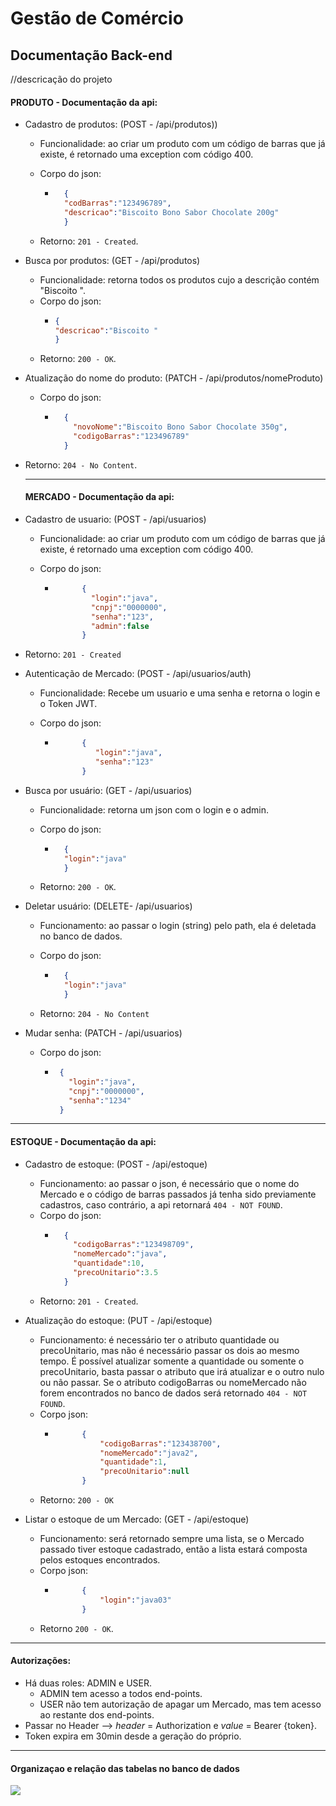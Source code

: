 # Gestão de Comércio

<h2>Documentação Back-end</h2>

//descricação do projeto

<h4> PRODUTO - Documentação da api:</h4>

- Cadastro de produtos: (POST - /api/produtos))

    - Funcionalidade: ao criar um produto com um código de barras que já existe, é retornado uma exception com código 400.

    - Corpo do json:

        - ```json 
            {
            "codBarras":"123496789",     
            "descricao":"Biscoito Bono Sabor Chocolate 200g" 
            } 
          ```    

    - Retorno: ```201 - Created```.

- Busca por produtos: (GET - /api/produtos)
    - Funcionalidade: retorna todos os produtos cujo a descrição contém "Biscoito ".
    - Corpo do json:
        - ```json
          {
          "descricao":"Biscoito "
          }
          ```
    - Retorno: ```200 - OK```.

- Atualização do nome do produto: (PATCH - /api/produtos/nomeProduto)
    - Corpo do json:

        - ```json
            {
              "novoNome":"Biscoito Bono Sabor Chocolate 350g",
              "codigoBarras":"123496789"
            }
          ```


- Retorno: ```204 - No Content```.

  ---------------------------------------------------------------------------------------------------------------------------------------------------------------------
  <h4> MERCADO - Documentação da api:</h4>

- Cadastro de usuario: (POST - /api/usuarios)

    - Funcionalidade: ao criar um produto com um código de barras que já existe, é retornado uma exception com código 400.

    - Corpo do json:
        - ```json
                {
                  "login":"java",
                  "cnpj":"0000000",
                  "senha":"123",
                  "admin":false
                }
          ```

- Retorno: ```201 - Created```

- Autenticação de Mercado: (POST - /api/usuarios/auth)

    - Funcionalidade: Recebe um usuario e uma senha e retorna o login e o Token JWT.
    
    - Corpo do json:
        - ```json
                {
                   "login":"java",
                   "senha":"123"
                }
          ```

- Busca por usuário: (GET - /api/usuarios)
    - Funcionalidade: retorna um json com o login e o admin.

    - Corpo do json:
        - ```json
            {
            "login":"java"
            }
          ```

    - Retorno: ```200 - OK```.

- Deletar usuário: (DELETE- /api/usuarios)

    - Funcionamento: ao passar o login (string) pelo path, ela é deletada no banco de dados.
    
    - Corpo do json:
        - ```json
            {
            "login":"java"
            }
          ```

    - Retorno: ```204 - No Content```

- Mudar senha: (PATCH -  /api/usuarios)
    - Corpo do json:
        - ```json
           {
             "login":"java",
             "cnpj":"0000000",
             "senha":"1234"
           }
           ```
-----------------------------------------------------------------------------------------------------------------------------------------------------------------------
 <h4> ESTOQUE - Documentação da api:</h4>

- Cadastro de estoque: (POST - /api/estoque)
    - Funcionamento: ao passar o json, é necessário que o nome do Mercado e o código de barras passados já tenha sido previamente cadastros, caso contrário, a api retornará ```404 - NOT FOUND```.
    - Corpo do json:
        - ```json
            {
              "codigoBarras":"123498709",
              "nomeMercado":"java",
              "quantidade":10,
              "precoUnitario":3.5
            }
          ```
    - Retorno: ```201 - Created```.
- Atualização do estoque: (PUT - /api/estoque)
  - Funcionamento: é necessário ter o atributo quantidade ou precoUnitario, mas não é necessário passar os dois ao mesmo tempo. É possível atualizar somente a quantidade ou somente o precoUnitario, basta passar o atributo que irá atualizar e o outro nulo ou não passar. Se o atributo codigoBarras ou nomeMercado não forem encontrados no banco de dados será retornado ```404 - NOT FOUND```.
  - Corpo json:
    - ```json
            {
                "codigoBarras":"123438700",
                "nomeMercado":"java2",
                "quantidade":1,
                "precoUnitario":null
            }
      ```
   - Retorno: ```200 - OK```
   
- Listar o estoque de um Mercado: (GET - /api/estoque)
  - Funcionamento: será retornado sempre uma lista, se o Mercado passado tiver estoque cadastrado, então a lista estará composta pelos estoques encontrados.
  - Corpo json:
    - ```json
            {
                "login":"java03"
            }
      ```
  - Retorno ```200 - OK```.
-----------------------------------------------------------------------------------------------------------------------------------------------------------------------
<h4>Autorizações:</h4>

- Há duas roles: ADMIN e USER.
  - ADMIN tem acesso a todos end-points.
  - USER não tem autorização de apagar um Mercado, mas tem acesso ao restante dos end-points.
- Passar no Header --> *header* = Authorization e *value* = Bearer {token}.
- Token expira em 30min desde a geração do próprio.
    
-----------------------------------------------------------------------------------------------------------------------------------------------------------------------
<h4>Organizaçao e relação das tabelas no banco de dados</h4>
<img src="https://user-images.githubusercontent.com/110779984/230939378-070fee41-1ddc-46bf-ba80-f5169aa99c40.png">


